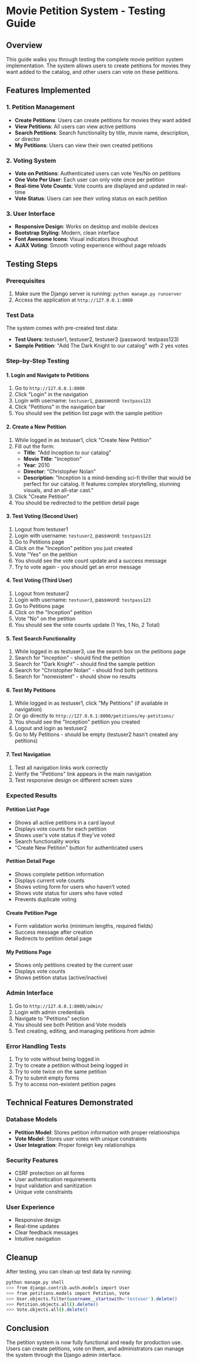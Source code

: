 # Movie Petition System - Testing Guide

## Overview
This guide walks you through testing the complete movie petition system implementation. The system allows users to create petitions for movies they want added to the catalog, and other users can vote on these petitions.

## Features Implemented

### 1. Petition Management
- **Create Petitions**: Users can create petitions for movies they want added
- **View Petitions**: All users can view active petitions
- **Search Petitions**: Search functionality by title, movie name, description, or director
- **My Petitions**: Users can view their own created petitions

### 2. Voting System
- **Vote on Petitions**: Authenticated users can vote Yes/No on petitions
- **One Vote Per User**: Each user can only vote once per petition
- **Real-time Vote Counts**: Vote counts are displayed and updated in real-time
- **Vote Status**: Users can see their voting status on each petition

### 3. User Interface
- **Responsive Design**: Works on desktop and mobile devices
- **Bootstrap Styling**: Modern, clean interface
- **Font Awesome Icons**: Visual indicators throughout
- **AJAX Voting**: Smooth voting experience without page reloads

## Testing Steps

### Prerequisites
1. Make sure the Django server is running: `python manage.py runserver`
2. Access the application at `http://127.0.0.1:8000`

### Test Data
The system comes with pre-created test data:
- **Test Users**: testuser1, testuser2, testuser3 (password: testpass123)
- **Sample Petition**: "Add The Dark Knight to our catalog" with 2 yes votes

### Step-by-Step Testing

#### 1. Login and Navigate to Petitions
1. Go to `http://127.0.0.1:8000`
2. Click "Login" in the navigation
3. Login with username: `testuser1`, password: `testpass123`
4. Click "Petitions" in the navigation bar
5. You should see the petition list page with the sample petition

#### 2. Create a New Petition
1. While logged in as testuser1, click "Create New Petition"
2. Fill out the form:
   - **Title**: "Add Inception to our catalog"
   - **Movie Title**: "Inception"
   - **Year**: 2010
   - **Director**: "Christopher Nolan"
   - **Description**: "Inception is a mind-bending sci-fi thriller that would be perfect for our catalog. It features complex storytelling, stunning visuals, and an all-star cast."
3. Click "Create Petition"
4. You should be redirected to the petition detail page

#### 3. Test Voting (Second User)
1. Logout from testuser1
2. Login with username: `testuser2`, password: `testpass123`
3. Go to Petitions page
4. Click on the "Inception" petition you just created
5. Vote "Yes" on the petition
6. You should see the vote count update and a success message
7. Try to vote again - you should get an error message

#### 4. Test Voting (Third User)
1. Logout from testuser2
2. Login with username: `testuser3`, password: `testpass123`
3. Go to Petitions page
4. Click on the "Inception" petition
5. Vote "No" on the petition
6. You should see the vote counts update (1 Yes, 1 No, 2 Total)

#### 5. Test Search Functionality
1. While logged in as testuser3, use the search box on the petitions page
2. Search for "Inception" - should find the petition
3. Search for "Dark Knight" - should find the sample petition
4. Search for "Christopher Nolan" - should find both petitions
5. Search for "nonexistent" - should show no results

#### 6. Test My Petitions
1. While logged in as testuser1, click "My Petitions" (if available in navigation)
2. Or go directly to `http://127.0.0.1:8000/petitions/my-petitions/`
3. You should see the "Inception" petition you created
4. Logout and login as testuser2
5. Go to My Petitions - should be empty (testuser2 hasn't created any petitions)

#### 7. Test Navigation
1. Test all navigation links work correctly
2. Verify the "Petitions" link appears in the main navigation
3. Test responsive design on different screen sizes

### Expected Results

#### Petition List Page
- Shows all active petitions in a card layout
- Displays vote counts for each petition
- Shows user's vote status if they've voted
- Search functionality works
- "Create New Petition" button for authenticated users

#### Petition Detail Page
- Shows complete petition information
- Displays current vote counts
- Shows voting form for users who haven't voted
- Shows vote status for users who have voted
- Prevents duplicate voting

#### Create Petition Page
- Form validation works (minimum lengths, required fields)
- Success message after creation
- Redirects to petition detail page

#### My Petitions Page
- Shows only petitions created by the current user
- Displays vote counts
- Shows petition status (active/inactive)

### Admin Interface
1. Go to `http://127.0.0.1:8000/admin/`
2. Login with admin credentials
3. Navigate to "Petitions" section
4. You should see both Petition and Vote models
5. Test creating, editing, and managing petitions from admin

### Error Handling Tests
1. Try to vote without being logged in
2. Try to create a petition without being logged in
3. Try to vote twice on the same petition
4. Try to submit empty forms
5. Try to access non-existent petition pages

## Technical Features Demonstrated

### Database Models
- **Petition Model**: Stores petition information with proper relationships
- **Vote Model**: Stores user votes with unique constraints
- **User Integration**: Proper foreign key relationships

### Security Features
- CSRF protection on all forms
- User authentication requirements
- Input validation and sanitization
- Unique vote constraints

### User Experience
- Responsive design
- Real-time updates
- Clear feedback messages
- Intuitive navigation

## Cleanup
After testing, you can clean up test data by running:
```bash
python manage.py shell
>>> from django.contrib.auth.models import User
>>> from petitions.models import Petition, Vote
>>> User.objects.filter(username__startswith='testuser').delete()
>>> Petition.objects.all().delete()
>>> Vote.objects.all().delete()
```

## Conclusion
The petition system is now fully functional and ready for production use. Users can create petitions, vote on them, and administrators can manage the system through the Django admin interface.


